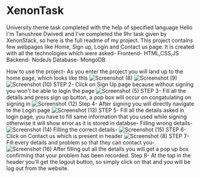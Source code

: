 # XenonTask
University theme task completed with the help of specified language
Hello I'm Tanushree Dwivedi and I've completed the 9hr task given by XenonStack, so here is the full readme of my project.
This project contains few webpages like Home, Sign up, Login and Contact us page. It is created with all the technologies which were asked-
Frontend- HTML,CSS,JS
Backend- NodeJs
Database- MongoDB

How to use the project-
As you enter the project you will land up to the home page, which looks like this
![Screenshot (8)](https://user-images.githubusercontent.com/102222133/200962398-453960aa-5fd6-4cb7-acb4-5c4fc8d36d35.png)
![Screenshot (9)](https://user-images.githubusercontent.com/102222133/200962411-2e2958e9-5f00-4384-ac82-486b7192caf5.png)
![Screenshot (10)](https://user-images.githubusercontent.com/102222133/200962418-31a3edc8-c329-41bf-bf27-5ccffe5d7f63.png)
STEP 2- Click on Sign Up page because without signing you won't be able to login the page
![Screenshot (5)](https://user-images.githubusercontent.com/102222133/200962780-407effc4-be7f-4984-b672-f710926d31f4.png)
STEP 3- Fill all the details and press sign up button, a pop box will occur on congatulating on signing in
![Screenshot (12)](https://user-images.githubusercontent.com/102222133/200963068-5852fc82-8013-47a1-8f1a-74bebda89af8.png)
Step 4- After signing you will directly navigate to the Login page
![Screenshot (13)](https://user-images.githubusercontent.com/102222133/200963332-904cfd04-fc3f-480d-af39-897008c1208d.png)
STEP 5- Fill all the details asked in login page, you have to fill same information that you used while signing otherwise it will show error as it is stored in databse-
Filling wrong details-![Screenshot (14)](https://user-images.githubusercontent.com/102222133/200963780-05f1b01a-5911-4432-a691-ce93bf694679.png)
Filling the correct details- ![Screenshot (15)](https://user-images.githubusercontent.com/102222133/200963831-d5df3254-786a-469e-91f4-8571e8c20350.png)
STEP 6- Click on Contact us which is present in header
![Screenshot (8)](https://user-images.githubusercontent.com/102222133/200964532-a4e26944-6633-4340-8a69-8363d5ed6c80.png)
STEP 7- Fill every details and problem so that they can contact you-
![Screenshot (16)](https://user-images.githubusercontent.com/102222133/200964825-efa17c94-13a5-44a1-80b1-53571fb29360.png)
After filling out all the details you will get a pop up box confirming that your problem has been recorded.
Step 8- At the top in the header you'll get the logout button, so simply click on that and you will be log out from the website.
